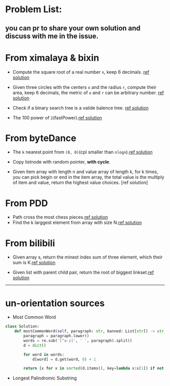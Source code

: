 # Problem List:
you can pr to share your own solution and discuss with me in the issue.
---

# From ximalaya & bixin
- Compute the square root of a real number `n`, keep 6 decimals. [ref solution](https://github.com/fooSynaptic/exam/blob/master/interviewProblem/square_n.py)

- Given three circles with the centers `o` and the radius `r`, compute their area, keep 6 decimals, the metric of `o` and `r`
can be arbitrary number. [ref solution](https://github.com/fooSynaptic/exam/blob/master/interviewProblem/AreaofCricle.py)

- Check if a binary search tree is a valide balence tree. [ref solution](https://github.com/fooSynaptic/exam/blob/master/interviewProblem/valide_balence_BST.py)

- The 100 power of `2`(fastPower).[ref solution](https://github.com/fooSynaptic/exam/blob/master/interviewProblem/greatPower.py)

# From byteDance
- The `k` nearest point from `(0, 0)`(cpl smaller than `nlogn`).[ref solution](https://github.com/fooSynaptic/exam/blob/master/interviewProblem/kNear.py)

- Copy listnode with random pointer, **with cycle**.

- Given item array with length n and value array of length k, for k times, you can pick begin or end in the item array, the total value is the multiply of item and value, return the highest value choices. [ref solution]

# From PDD
- Path cross the most chess pieces.[ref solution](https://github.com/fooSynaptic/exam/blob/master/interviewProblem/maxChess.py)
- Find the k larggest element from array with size N.[ref solution](https://github.com/fooSynaptic/exam/blob/master/interviewProblem/get_k_top.py)


# From bilibili
- Given array s, return the minest index sum of three element, which their sum is K.[ref solution](https://github.com/fooSynaptic/exam/blob/master/interviewProblem/threeSumofIndex.py)

- Given list with parent child pair, return the root of biggest linkset.[ref solution](https://github.com/fooSynaptic/exam/blob/master/interviewProblem/biggestRoot.py)





---
# un-orientation sources
- Most Common Word 
```python
class Solution:
    def mostCommonWord(self, paragraph: str, banned: List[str]) -> str:
        paragraph = paragraph.lower()
        words = re.sub('[^a-z]', ' ', paragraph).split() 
        d = dict()

        for word in words:
            d[word] = d.get(word, 0) + 1

        return [x for x in sorted(d.items(), key=lambda x:x[1]) if not x[0] in banned][-1][0]
```
- Longest Palindromic Substring
